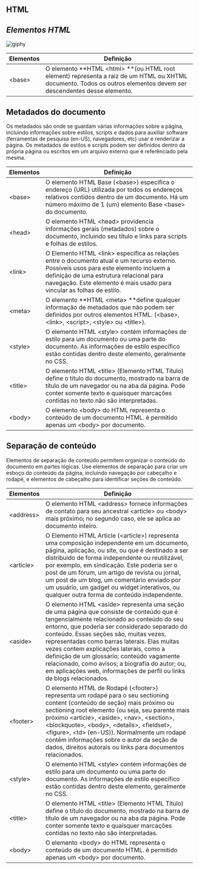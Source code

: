 <h2 class="code-line" data-line-start=0 data-line-end=1 ><a id="HTML_0"></a>HTML</h2>
<h2 class="code-line" data-line-start=1 data-line-end=2 ><a id="_Elementos_HTML__1"></a><em>Elementos HTML</em></h2>
<p class="has-line-data" data-line-start="3" data-line-end="4"><img src="https://user-images.githubusercontent.com/132613783/236529489-df6f12c2-77a3-400e-97b6-a22035286522.gif" alt="giphy"></p>
<table class="table table-striped table-bordered">
<thead>
<tr>
<th>Elementos</th>
<th>Definição</th>
</tr>
</thead>
<tbody>
<tr>
<td>&lt;base&gt;</td>
<td>O elemento **HTML &lt;html&gt; **(ou HTML root element) representa a raiz de um HTML ou XHTML documento. Todos os outros elementos devem ser descendentes desse elemento.</td>
</tr>
</tbody>
</table>
<h2 class="code-line" data-line-start=9 data-line-end=10 ><a id="Metadados_do_documento_9"></a>Metadados do documento</h2>
<p class="has-line-data" data-line-start="11" data-line-end="12">Os metadados são onde se guardam várias informações sobre a página, incluindo informações sobre estilos, scripts e dados para auxiliar software (ferramentas de pesquisa (en-US), navegadores, etc) usar e renderizar a página. Os metadados de estilos e scripts podem ser definidos dentro da própria página ou escritos em um arquivo externo que é referênciado pela mesma.</p>
<table class="table table-striped table-bordered">
<thead>
<tr>
<th>Elementos</th>
<th>Definição</th>
</tr>
</thead>
<tbody>
<tr>
<td>&lt;base&gt;</td>
<td>O elemento HTML Base (&lt;base&gt;) especifica o endereço (URL) utilizada por todos os endereços relativos contidos dentro de um documento. Há um número máximo de 1 (um) elemento Base &lt;base&gt; do documento.</td>
</tr>
<tr>
<td>&lt;head&gt;</td>
<td>O elemento HTML &lt;head&gt; providencia informações gerais (metadados) sobre o documento, incluindo seu título e links para scripts e folhas de estilos.</td>
</tr>
<tr>
<td>&lt;link&gt;</td>
<td>O Elemento HTML &lt;link&gt; especifica as relações entre o documento atual e um recurso externo. Possíveis usos para este elemento incluem a definição de uma estrutura relacional para navegação. Este elemento é mais usado para vincular as folhas de estilo.</td>
</tr>
<tr>
<td>&lt;meta&gt;</td>
<td>O elemento **HTML &lt;meta&gt; **define qualquer informação de metadados que não podem ser definidos por outros elementos HTML. (&lt;base&gt;, &lt;link&gt;, &lt;script&gt;, &lt;style&gt; ou &lt;title&gt;).</td>
</tr>
<tr>
<td>&lt;style&gt;</td>
<td>O elemento HTML &lt;style&gt; contém informações de estilo para um documento ou uma parte do documento. As informações de estilo específico estão contidas dentro deste elemento, geralmente no CSS.</td>
</tr>
<tr>
<td>&lt;title&gt;</td>
<td>O elemento HTML &lt;title&gt; (Elemento HTML Título) define o título do documento, mostrado na barra de título de um navegador ou na aba da página. Pode conter somente texto e quaisquer marcações contidas no texto não são interpretadas.</td>
</tr>
<tr>
<td>&lt;body&gt;</td>
<td>O elemento &lt;body&gt; do HTML representa o conteúdo de um documento HTML. è permitido apenas um &lt;body&gt; por documento.</td>
</tr>
</tbody>
</table>
<h2 class="code-line" data-line-start=23 data-line-end=24 ><a id="Separao_de_contedo_23"></a>Separação de conteúdo</h2>
<p class="has-line-data" data-line-start="24" data-line-end="25">Elementos de separação de conteúdo permitem organizar o conteúdo do documento em partes lógicas. Use elementos de separação para criar um esboço do conteúdo da página, incluindo navegação por cabeçalho e rodapé, e elementos de cabeçalho para identificar seções de conteúdo.</p>
<table class="table table-striped table-bordered">
<thead>
<tr>
<th>Elementos</th>
<th>Definição</th>
</tr>
</thead>
<tbody>
<tr>
<td>&lt;address&gt;</td>
<td>O elemento HTML &lt;address&gt; fornece informações de contato para seu ancestral &lt;article&gt; ou &lt;body&gt; mais próximo; no segundo caso, ele se aplica ao documento inteiro.</td>
</tr>
<tr>
<td>&lt;article&gt;</td>
<td>O Elemento HTML Article (&lt;article&gt;) representa uma composição independente em um documento, página, aplicação, ou site, ou que é destinado a ser distribuido de forma independente ou reutilizável, por exemplo, em sindicação. Este poderia ser o post de um fórum, um artigo de revista ou jornal, um post de um blog, um comentário enviado por um usuário, um gadget ou widget interativos, ou qualquer outra forma de conteúdo independente.</td>
</tr>
<tr>
<td>&lt;aside&gt;</td>
<td>O elemento HTML &lt;aside&gt; representa uma seção de uma página que consiste de conteúdo que é tangencialmente relacionado ao conteúdo do seu entorno, que poderia ser considerado separado do conteúdo. Essas seções são, muitas vezes, representadas como barras laterais. Elas muitas vezes contem explicações laterais, como a definição de um glossário; conteúdo vagamente relacionado, como avisos; a biografia do autor; ou, em aplicações web, informações de perfil ou links de blogs relacionados.</td>
</tr>
<tr>
<td>&lt;footer&gt;</td>
<td>O elemento HTML de Rodapé (&lt;footer&gt;) representa um rodapé para o seu sectioning content (conteúdo de seção) mais próximo ou sectioning root elemento (ou seja, seu parente mais próximo &lt;article&gt;, &lt;aside&gt;, &lt;nav&gt;, &lt;section&gt;, &lt;blockquote&gt;, &lt;body&gt;, &lt;details&gt;, &lt;fieldset&gt;, &lt;figure&gt;, &lt;td&gt; (en-US)). Normalmente um rodapé contém informações sobre o autor da seção de dados, direitos autorais ou links para documentos relacionados.</td>
</tr>
<tr>
<td>&lt;style&gt;</td>
<td>O elemento HTML &lt;style&gt; contém informações de estilo para um documento ou uma parte do documento. As informações de estilo específico estão contidas dentro deste elemento, geralmente no CSS.</td>
</tr>
<tr>
<td>&lt;title&gt;</td>
<td>O elemento HTML &lt;title&gt; (Elemento HTML Título) define o título do documento, mostrado na barra de título de um navegador ou na aba da página. Pode conter somente texto e quaisquer marcações contidas no texto não são interpretadas.</td>
</tr>
<tr>
<td>&lt;body&gt;</td>
<td>O elemento &lt;body&gt; do HTML representa o conteúdo de um documento HTML. è permitido apenas um &lt;body&gt; por documento.</td>
</tr>
</tbody>
</table>

